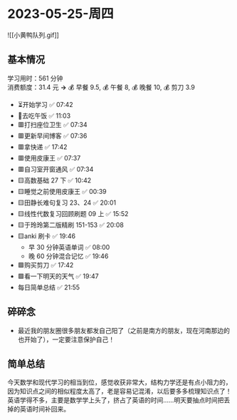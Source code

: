 # 2023-05-25-周四

![[小黄鸭队列.gif]]

## 基本情况

学习用时：561 分钟  
消费额度：31.4 元 **→** 💰 早餐 9.5, 💰 午餐 8, 💰 晚餐 10, 💰 剪刀 3.9

-   ⏳开始学习 ✅ 07:42
-   🍕去吃午饭 ✅ 11:03
-   🟥打扫座位卫生 ✅ 07:34
-   🟥更新早间博客 ✅ 07:36
-   🟥拿快递 ✅ 17:42
-   🟥使用皮康王 ✅ 07:37
-   🟥自习室开窗通风 ✅ 07:34
-   🟨高数基础 27 下 ✅ 10:42
-   🟨睡觉之前使用皮康王 ✅ 00:39
-   🟨田静长难句复习 23、24 ✅ 20:01
-   🟨线性代数复习回顾刷题 09 上 ✅ 15:52
-   🟨于玲玲第二版精刷 151-153 ✅ 20:08
-   🟨anki 刷卡 ✅ 19:46
    -   早 30 分钟英语单词 ✅ 08:00
    -   晚 60 分钟混合记忆 ✅ 19:46
-   🟩购买剪刀 ✅ 17:42
-   🟩看一下明天的天气 ✅ 19:47
-   每日简单总结 ✅ 21:55

## 碎碎念

- 最近我的朋友圈很多朋友都发自己阳了（之前是南方的朋友，现在河南那边的也开始了），一定要注意保护自己！

## 简单总结

今天数学和现代学习的相当到位，感觉收获非常大，结构力学还是有点小阻力的，因为知识点之间的相似程度太高了，老是容易记混淆，以后要多多梳理知识点了！英语学得不多，主要是数学学上头了，挤占了英语的时间……明天要抽点时间把丢掉的英语时间补回来。